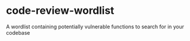 # code-review-wordlist
A wordlist containing potentially vulnerable functions to search for in your codebase
